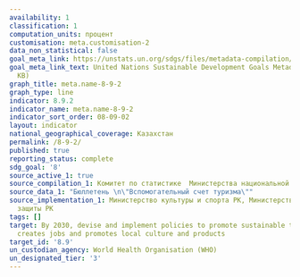 ```yaml
---
availability: 1
classification: 1
computation_units: процент
customisation: meta.customisation-2
data_non_statistical: false
goal_meta_link: https://unstats.un.org/sdgs/files/metadata-compilation/Metadata-Goal-8.pdf
goal_meta_link_text: United Nations Sustainable Development Goals Metadata (PDF 526
  KB)
graph_title: meta.name-8-9-2
graph_type: line
indicator: 8.9.2
indicator_name: meta.name-8-9-2
indicator_sort_order: 08-09-02
layout: indicator
national_geographical_coverage: Казахстан
permalink: /8-9-2/
published: true
reporting_status: complete
sdg_goal: '8'
source_active_1: true
source_compilation_1: Комитет по статистике  Министерства национальной экономики РК
source_data_1: "Бюллетень \n\"Вспомогательный счет туризма\""
source_implementation_1: Министерство культуры и спорта РК, Министерство труда и социальной
  защиты РК
tags: []
target: By 2030, devise and implement policies to promote sustainable tourism that
  creates jobs and promotes local culture and products
target_id: '8.9'
un_custodian_agency: World Health Organisation (WHO)
un_designated_tier: '3'
---
```

